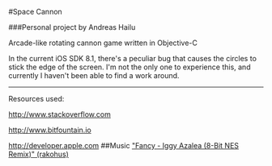 #Space Cannon

###Personal project by Andreas Hailu

Arcade-like rotating cannon game written in Objective-C

In the current iOS SDK 8.1, there's a peculiar bug that causes the circles to stick the edge of the screen. I'm not the only one to experience this, and currently I haven't been able to find a work around.
***
Resources used: 

http://www.stackoverflow.com

http://www.bitfountain.io

http://developer.apple.com
##Music
["Fancy - Iggy Azalea (8-Bit NES Remix)" (rakohus)](https://www.youtube.com/user/rakohus?spfreload=10)
